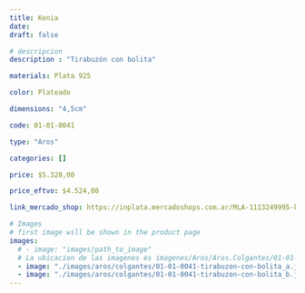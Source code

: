 ```yaml
---
title: Kenia
date: 
draft: false

# descripcion
description : "Tirabuzón con bolita"

materials: Plata 925

color: Plateado

dimensions: "4,5cm"

code: 01-01-0041

type: "Aros"

categories: []

price: $5.320,00

price_eftvo: $4.524,00

link_mercado_shop: https://inplata.mercadoshops.com.ar/MLA-1113249995-kenia-_JM

# Images
# first image will be shown in the product page
images:
  # - image: "images/path_to_image"
  # La ubicacion de las imagenes es imagenes/Aros/Aros.Colgantes/01-01-0041-kenia
  - image: "./images/aros/colgantes/01-01-0041-tirabuzon-con-bolita_a.jpeg"
  - image: "./images/aros/colgantes/01-01-0041-tirabuzon-con-bolita_b.jpeg"
---
```

